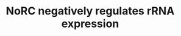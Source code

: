 ---
annotations:
- type: Pathway Ontology
  value: regulatory pathway
authors:
- ReactomeTeam
- Ryanmiller
- Egonw
description: The Nucleolar Remodeling Complex (NoRC) comprising TIP5 (BAZ2A) and the
  chromatin remodeller SNF2H (SMARCA5) silences rRNA gene (reviewed in Santoro and
  Grummt 2001, Grummt 2007, Preuss and Pikaard 2007, Birch and Zommerdijk 2008, McStay
  and Grummt 2008, Grummt and Langst 2013). The TAM domain of TIP5 (BAZ2A) binds promoter-associated
  RNA (pRNA) transcribed from the intergenic spacer region of rDNA. The pRNA bound
  by TIP5 is required to direct the complex to the main promoter of the rRNA gene
  possibly by triple helix formation between pRNA and the rDNA. The PHD domain of
  TIP5 binds histone H4 acetylated at lysine-16. Transcription Termination Factor-I
  (TTF-I) binds to a promoter-proximal terminator (T0 site) in the rDNA and interacts
  with the TIP5 subunit of NoRC. NoRC also interacts with the SIN3-HDAC complex, HDAC1,
  HDAC2, DNMT1, and DNMT3B. DNMT3B interacts with a triple helix formed by pRNA and
  the rDNA. HDAC1, DNMT1, and DNMT3B have been shown to be required for proper DNA
  methylation of silenced rRNA gene copies, although the catalytic activity of DNMT3B
  was not required.  View original pathway at [http://www.reactome.org/PathwayBrowser/#DIAGRAM=427413
  Reactome].
last-edited: 2021-01-25
organisms:
- Homo sapiens
redirect_from:
- /index.php/Pathway:WP3305
- /instance/WP3305
schema-jsonld:
- '@context': https://schema.org/
  '@id': https://wikipathways.github.io/pathways/WP3305.html
  '@type': Dataset
  creator:
    '@type': Organization
    name: WikiPathways
  description: The Nucleolar Remodeling Complex (NoRC) comprising TIP5 (BAZ2A) and
    the chromatin remodeller SNF2H (SMARCA5) silences rRNA gene (reviewed in Santoro
    and Grummt 2001, Grummt 2007, Preuss and Pikaard 2007, Birch and Zommerdijk 2008,
    McStay and Grummt 2008, Grummt and Langst 2013). The TAM domain of TIP5 (BAZ2A)
    binds promoter-associated RNA (pRNA) transcribed from the intergenic spacer region
    of rDNA. The pRNA bound by TIP5 is required to direct the complex to the main
    promoter of the rRNA gene possibly by triple helix formation between pRNA and
    the rDNA. The PHD domain of TIP5 binds histone H4 acetylated at lysine-16. Transcription
    Termination Factor-I (TTF-I) binds to a promoter-proximal terminator (T0 site)
    in the rDNA and interacts with the TIP5 subunit of NoRC. NoRC also interacts with
    the SIN3-HDAC complex, HDAC1, HDAC2, DNMT1, and DNMT3B. DNMT3B interacts with
    a triple helix formed by pRNA and the rDNA. HDAC1, DNMT1, and DNMT3B have been
    shown to be required for proper DNA methylation of silenced rRNA gene copies,
    although the catalytic activity of DNMT3B was not required.  View original pathway
    at [http://www.reactome.org/PathwayBrowser/#DIAGRAM=427413 Reactome].
  keywords:
  - promoter escape
  - 'UBTF '
  - 'pRNA (intergenic rRNA) '
  - 'H2AFV '
  - region
  - 'ERCC2 '
  - 'H2AFB1 '
  - RNA Polymerase I
  - 'Me2K10-HIST1H3A '
  - 'POLR2F '
  - Chromatin (H4K5ac,
  - 'H2AFZ '
  - 'H2AFX '
  - 'POLR1E '
  - TTF1
  - 'Sal Box '
  - pRNA (intergenic
  - DNMT3B
  - Chromatin with
  - 'HDAC2 '
  - rRNA)
  - 'TAF1C '
  - HDAC1
  - 'DNA '
  - 'HIST1H2AD '
  - SIN3 HDAC
  - 'HIST1H2AB '
  - 'Me2K-10-H3F3A '
  - corepressor complex
  - 'ZNRD1 '
  - 'GTF2H2 '
  - 'DNA containing 5-mC '
  - 'POLR1B '
  - 'HIST2H3A '
  - 'HIST1H2BJ '
  - 'Ac-TAF1B '
  - 'ERCC3 '
  - H3K9me2, 5mC
  - 'SIN3B '
  - 'GTF2H4 '
  - CH3COO-
  - 'POLR2L '
  - NoRC
  - '4xAcK-HIST1H4A '
  - 'SAP30 '
  - 'CDK7 '
  - Chromatin (H3K9me2,
  - HDAC2
  - Sal Box
  - 'TBP '
  - 'POLR2E '
  - 'Me2K-10-HIST2H3A '
  - 'GTF2H1 '
  - DNMT1
  - 'POLR1A '
  - 'SAP130 '
  - 'TAF1A '
  - 'POLR1D '
  - TTF-I:Sal Box
  - transcript
  - 'DNMT3B '
  - 'POLR2K '
  - 'TAF1D '
  - 'CD3EAP '
  - 'HIST1H2AJ '
  - 'CCNH '
  - 'HIST1H3A '
  - 'TTF1 '
  - H4K8ac, H4K16ac)
  - 'HIST1H2BN '
  - 'HIST1H2BD '
  - 'HIST2H2BE '
  - 'HIST1H4 '
  - 'HIST2H2AA3 '
  - 'BAZ2A '
  - AdoHcy
  - 'HIST1H2BM '
  - 'HIST1H2BA '
  - 'HIST1H2BO '
  - 'SAP30L '
  - 'HIST1H2BL '
  - 'HIST1H2BH '
  - MBD2
  - 'HIST1H2AC '
  - 'H2AFJ '
  - 'SIN3A '
  - 'H3F3A '
  - 'TWISTNB '
  - Chromatin (H3K9me2)
  - 'POLR2H '
  - 'HIST3H2BB '
  - rDNA intergenic
  - 'SAP30BP '
  - 'MBD2 '
  - 'H2BFS '
  - 'HIST2H2AC '
  - 'POLR1C '
  - complex
  - 'HIST1H2BC '
  - 'GTF2H3 '
  - 'HIST1H2BK '
  - 'SMARCA5 '
  - NoRC:pRNA:HDAC:DNMT
  - 'HIST1H2BB '
  - 'GTF2H5 '
  - 5mC):MBD2
  - Intergenic rRNA
  - AdoMet
  - 'MNAT1 '
  - 'HDAC1 '
  - 'ARID4B '
  - 'DNMT1 '
  - 'SUDS3 '
  - 'SAP18 '
  license: CC0
  name: NoRC negatively regulates rRNA expression
seo: CreativeWork
title: NoRC negatively regulates rRNA expression
wpid: WP3305
---